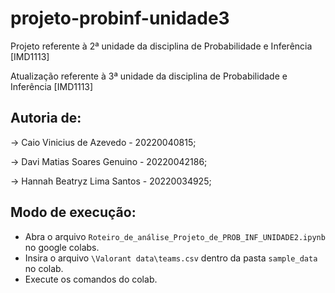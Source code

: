 # projeto-probinf-unidade3
Projeto referente à 2ª unidade da disciplina de Probabilidade e Inferência  [IMD1113]

Atualização referente à 3ª unidade da disciplina de Probabilidade e Inferência  [IMD1113] 

## Autoria de:

→ Caio Vinicius de Azevedo   - 20220040815;

→ Davi Matias Soares Genuino - 20220042186;

→ Hannah Beatryz Lima Santos - 20220034925;


## Modo de execução:

- Abra o arquivo `Roteiro_de_análise_Projeto_de_PROB_INF_UNIDADE2.ipynb` no google colabs.
- Insira o arquivo `\Valorant data\teams.csv` dentro da pasta `sample_data` no colab.
- Execute os comandos do colab.


